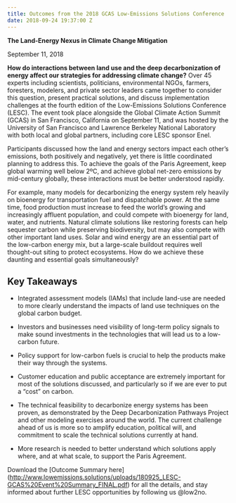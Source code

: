 ```yaml
---
title: Outcomes from the 2018 GCAS Low-Emissions Solutions Conference
date: 2018-09-24 19:37:00 Z
---
```


**The Land-Energy Nexus in Climate Change Mitigation**

September 11, 2018

**How do interactions between land use and the deep decarbonization of energy affect our strategies for addressing climate change?** Over 45 experts including scientists, politicians, environmental NGOs, farmers, foresters, modelers, and private sector leaders came together to consider this question, present practical solutions, and discuss implementation challenges at the fourth edition of the Low-Emissions Solutions Conference (LESC). The event took place alongside the Global Climate Action Summit (GCAS) in San Francisco, California on September 11, and was hosted by the University of San Francisco and Lawrence Berkeley National Laboratory with both local and global partners, including core LESC sponsor Enel.

Participants discussed how the land and energy sectors impact each other’s emissions, both positively and negatively, yet there is little coordinated planning to address this. To achieve the goals of the Paris Agreement, keep global warming well below 2ºC, and achieve global net-zero emissions by mid-century globally, these interactions must be better understood rapidly.

For example, many models for decarbonizing the energy system rely heavily on bioenergy for transportation fuel and dispatchable power. At the same time, food production must increase to feed the world’s growing and increasingly affluent population, and could compete with bioenergy for land, water, and nutrients. Natural climate solutions like restoring forests can help sequester carbon while preserving biodiversity, but may also compete with other important land uses.  Solar and wind energy are an essential part of the low-carbon energy mix, but a large-scale buildout requires well thought-out siting to protect ecosystems. How do we achieve these daunting and essential goals simultaneously?

## Key Takeaways

* Integrated assessment models (IAMs) that include land-use are needed to more clearly understand the impacts of land use techniques on the global carbon budget.

* Investors and businesses need visibility of long-term policy signals to make sound investments in the technologies that will lead us to a low-carbon future.

* Policy support for low-carbon fuels is crucial to help the products make their way through the systems.

* Customer education and public acceptance are extremely important for most of the solutions discussed, and particularly so if we are ever to put a “cost” on carbon.

* The technical feasibility to decarbonize energy systems has been proven, as demonstrated by the Deep Decarbonization Pathways Project and other modeling exercises around the world. The current challenge ahead of us is more so to amplify education, political will, and commitment to scale the technical solutions currently at hand.

* More research is needed to better understand which solutions apply where, and at what scale, to support the Paris Agreement.

Download the \[Outcome Summary here\](http://www.lowemissions.solutions/uploads/180925_LESC-GCAS%20Event%20Summary_FINAL.pdf) for all the details, and stay informed about further LESC opportunities by following us @low2no.